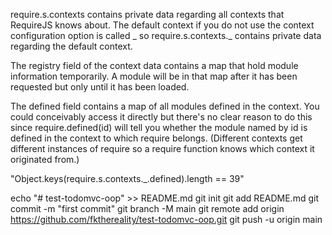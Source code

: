 require.s.contexts contains private data regarding all contexts that RequireJS knows about. The default context if you do not use the context configuration option is called _ so require.s.contexts._ contains private data regarding the default context.

The registry field of the context data contains a map that hold module information temporarily. A module will be in that map after it has been requested but only until it has been loaded.

The defined field contains a map of all modules defined in
the context. You could conceivably access it directly but there's no clear reason to do this since require.defined(id) will tell you whether the module named by id is defined in the context to which require belongs. (Different contexts get different instances of require so a require function knows which context it originated from.)

"Object.keys(require.s.contexts._.defined).length == 39"

echo "# test-todomvc-oop" >> README.md
git init
git add README.md
git commit -m "first commit"
git branch -M main
git remote add origin https://github.com/fkthereality/test-todomvc-oop.git
git push -u origin main